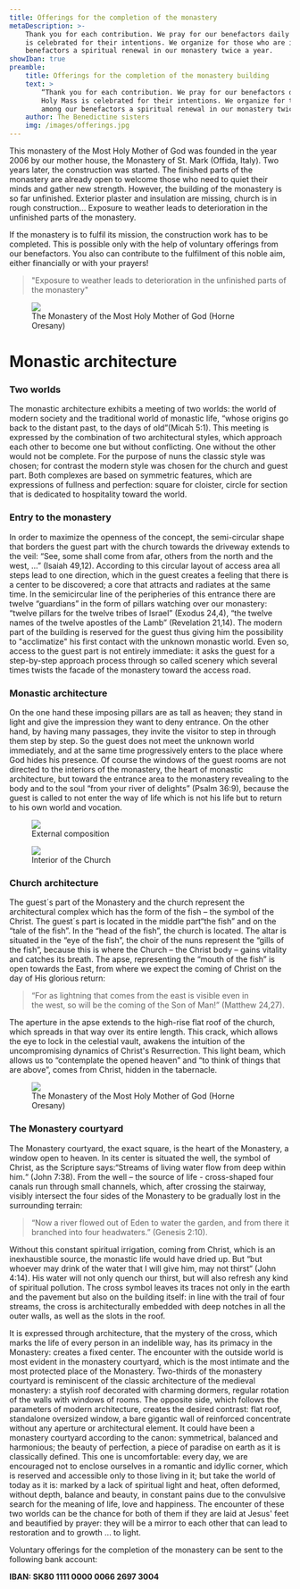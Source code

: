 ```yaml
---
title: Offerings for the completion of the monastery
metaDescription: >-
    Thank you for each contribution. We pray for our benefactors daily and once a month a Holy Mass
    is celebrated for their intentions. We organize for those who are interested among our
    benefactors a spiritual renewal in our monastery twice a year.
showIban: true
preamble:
    title: Offerings for the completion of the monastery building
    text: >
        “Thank you for each contribution. We pray for our benefactors daily and once a month a
        Holy Mass is celebrated for their intentions. We organize for those who are interested
        among our benefactors a spiritual renewal in our monastery twice a year.”
    author: The Benedictine sisters
    img: /images/offerings.jpg
---
```


This monastery of the Most Holy Mother of God was founded in the year 2006 by
our mother house, the Monastery of St. Mark (Offida, Italy). Two years later,
the construction was started. The finished parts of the monastery are already
open to welcome those who need to quiet their minds and gather new strength.
However, the building of the monastery is so far unfinished. Exterior plaster
and insulation are missing, church is in rough construction… Exposure to weather
leads to deterioration in the unfinished parts of the monastery.

If the monastery is to fulfil its mission, the construction work has to be
completed. This is possible only with the help of voluntary offerings from our
benefactors. You also can contribute to the fulfilment of this noble aim, either
financially or with your prayers!

> "Exposure to weather leads to deterioration in the unfinished parts of the
> monastery"

<figure class="image">
    <img src="/images/article01-1.jpg">
    <figcaption>The Monastery of the Most Holy Mother of God (Horne Oresany)</figcaption>
</figure>

# Monastic architecture

### Two worlds

The monastic architecture exhibits a meeting of two worlds: the world of modern
society and the traditional world of monastic life, “whose origins go back to
the distant past, to the days of old”(Micah 5:1). This meeting is expressed by
the combination of two architectural styles, which approach each other to become
one but without conflicting. One without the other would not be complete. For
the purpose of nuns the classic style was chosen; for contrast the modern style
was chosen for the church and guest part. Both complexes are based on symmetric
features, which are expressions of fullness and perfection: square for cloister,
circle for section that is dedicated to hospitality toward the world.

### Entry to the monastery

In order to maximize the openness of the concept, the semi-circular shape that
borders the guest part with the church towards the driveway extends to the veil:
“See, some shall come from afar, others from the north and the west, …” (Isaiah
49,12). According to this circular layout of access area all steps lead to one
direction, which in the guest creates a feeling that there is a center to be
discovered; a core that attracts and radiates at the same time. In the
semicircular line of the peripheries of this entrance there are twelve
“guardians” in the form of pillars watching over our monastery: “twelve pillars
for the twelve tribes of Israel” (Exodus 24,4), “the twelve names of the twelve
apostles of the Lamb” (Revelation 21,14). The modern part of the building is
reserved for the guest thus giving him the possibility to "acclimatize" his
first contact with the unknown monastic world. Even so, access to the guest part
is not entirely immediate: it asks the guest for a step-by-step approach process
through so called scenery which several times twists the facade of the monastery
toward the access road.

### Monastic architecture

On the one hand these imposing pillars are as tall as heaven; they stand in
light and give the impression they want to deny entrance. On the other hand, by
having many passages, they invite the visitor to step in through them step by
step. So the guest does not meet the unknown world immediately, and at the same
time progressively enters to the place where God hides his presence. Of course
the windows of the guest rooms are not directed to the interiors of the
monastery, the heart of monastic architecture, but toward the entrance area to
the monastery revealing to the body and to the soul “from your river of
delights” (Psalm 36:9), because the guest is called to not enter the way of life
which is not his life but to return to his own world and vocation.

<div class="image side-by-side">
    <figure class="left">
        <img src="/images/article01-2.jpg">
        <figcaption>External composition</figcaption>
    </figure>
    <figure class="right">
        <img src="/images/article01-3.jpg">
        <figcaption>Interior of the Church</figcaption>
    </figure>
</div>

### Church architecture

The guest´s part of the Monastery and the church represent the architectural
complex which has the form of the fish – the symbol of the Christ. The guest´s
part is located in the middle part“the fish” and on the “tale of the fish”. In
the “head of the fish”, the church is located. The altar is situated in the “eye
of the fish”, the choir of the nuns represent the “gills of the fish”, because
this is where the Church – the Christ body – gains vitality and catches its
breath. The apse, representing the “mouth of the fish” is open towards the East,
from where we expect the coming of Christ on the day of His glorious return:

> “For as lightning that comes from the east is visible even in the west, so
> will be the coming of the Son of Man!” (Matthew 24,27).

The aperture in the apse extends to the high-rise flat roof of the church, which
spreads in that way over its entire length. This crack, which allows the eye to
lock in the celestial vault, awakens the intuition of the uncompromising
dynamics of Christ&#39;s Resurrection. This light beam, which allows us to
“contemplate the opened heaven” and “to think of things that are above”, comes
from Christ, hidden in the tabernacle.

<figure class="image">
    <img src="/images/article01-4.jpg">
    <figcaption>The Monastery of the Most Holy Mother of God (Horne Oresany)</figcaption>
</figure>

### The Monastery courtyard

The Monastery courtyard, the exact square, is the heart of the Monastery, a
window open to heaven. In its center is situated the well, the symbol of Christ,
as the Scripture says:“Streams of living water flow from deep within him.“ (John
7:38). From the well – the source of life - cross-shaped four canals run through
small channels, which, after crossing the stairway, visibly intersect the four
sides of the Monastery to be gradually lost in the surrounding terrain:

> “Now a river flowed out of Eden to water the garden, and from there it
> branched into four headwaters.” (Genesis 2:10).

Without this constant spiritual irrigation, coming from Christ, which is an
inexhaustible source, the monastic life would have dried up. But “but whoever
may drink of the water that I will give him, may not thirst“ (John 4:14). His
water will not only quench our thirst, but will also refresh any kind of
spiritual pollution. The cross symbol leaves its traces not only in the earth
and the pavement but also on the building itself: in line with the trail of four
streams, the cross is architecturally embedded with deep notches in all the
outer walls, as well as the slots in the roof.

It is expressed through architecture, that the mystery of the cross, which marks
the life of every person in an indelible way, has its primacy in the Monastery:
creates a fixed center. The encounter with the outside world is most evident in
the monastery courtyard, which is the most intimate and the most protected place
of the Monastery. Two-thirds of the monastery courtyard is reminiscent of the
classic architecture of the medieval monastery: a stylish roof decorated with
charming dormers, regular rotation of the walls with windows of rooms. The
opposite side, which follows the parameters of modern architecture, creates the
desired contrast: flat roof, standalone oversized window, a bare gigantic wall
of reinforced concentrate without any aperture or architectural element. It
could have been a monastery courtyard according to the canon: symmetrical,
balanced and harmonious; the beauty of perfection, a piece of paradise on earth
as it is classically defined. This one is uncomfortable: every day, we are
encouraged not to enclose ourselves in a romantic and idyllic corner, which is
reserved and accessible only to those living in it; but take the world of today
as it is: marked by a lack of spiritual light and heat, often deformed, without
depth, balance and beauty, in constant pains due to the convulsive search for
the meaning of life, love and happiness. The encounter of these two worlds can
be the chance for both of them if they are laid at Jesus&#39; feet and
beautified by prayer: they will be a mirror to each other that can lead to
restoration and to growth ... to light.

Voluntary offerings for the completion of the monastery can be sent to the
following bank account:

**IBAN: SK80 1111 0000 0066 2697 3004**
